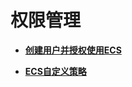 # 权限管理<a name="ecs_03_0800"></a>

-   **[创建用户并授权使用ECS](创建用户并授权使用ECS.md)**  

-   **[ECS自定义策略](ECS自定义策略.md)**  



